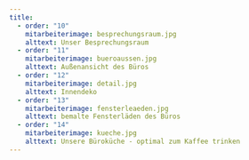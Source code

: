 ```yaml
---
title:
  - order: "10"
    mitarbeiterimage: besprechungsraum.jpg
    alttext: Unser Besprechungsraum
  - order: "11"
    mitarbeiterimage: bueroaussen.jpg
    alttext: Außenansicht des Büros
  - order: "12"
    mitarbeiterimage: detail.jpg
    alttext: Innendeko
  - order: "13"
    mitarbeiterimage: fensterleaeden.jpg
    alttext: bemalte Fensterläden des Büros
  - order: "14"
    mitarbeiterimage: kueche.jpg
    alttext: Unsere Büroküche - optimal zum Kaffee trinken
---
```

